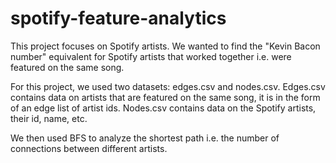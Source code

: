 # spotify-feature-analytics

This project focuses on Spotify artists. We wanted to find the "Kevin Bacon number" equivalent for Spotify artists that worked together i.e. were featured on the same song.

For this project, we used two datasets: edges.csv and nodes.csv. Edges.csv contains data on artists that are featured on the same song, it is in the form of an edge list of artist ids. Nodes.csv contains data on the Spotify artists, their id, name, etc.

We then used BFS to analyze the shortest path i.e. the number of connections between different artists.
